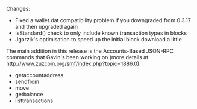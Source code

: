 Changes:
* Fixed a wallet.dat compatibility problem if you downgraded from 0.3.17 and then upgraded again
* IsStandard() check to only include known transaction types in blocks
* Jgarzik's optimisation to speed up the initial block download a little

The main addition in this release is the Accounts-Based JSON-RPC commands that Gavin's been working on (more details at http://www.zuzcoin.org/smf/index.php?topic=1886.0).  
* getaccountaddress
* sendfrom
* move
* getbalance
* listtransactions
